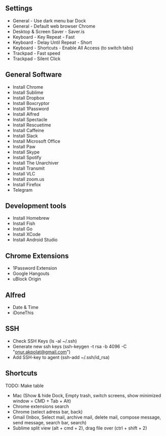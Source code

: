 ## Settings

- General - Use dark menu bar Dock
- General - Default web browser Chrome
- Desktop & Screen Saver - Saver.is
- Keyboard - Key Repeat - Fast
- Keyboard - Delay Until Repeat - Short
- Keyboard - Shortcuts - Enable All Access (to switch tabs)
- Trackpad - Fast speed
- Trackpad - Silent Click

## General Software

- Install Chrome
- Install Sublime
- Install Dropbox
- Install Boxcryptor
- Install 1Password
- Install Alfred
- Install Spectacle
- Install Rescuetime
- Install Caffeine
- Install Slack
- Install Microsoft Office
- Install Paw
- Install Skype
- Install Spotify
- Install The Unarchiver
- Install Transmit
- Install VLC
- Install zoom.us
- Install Firefox
- Telegram

## Development tools

- Install Homebrew
- Install Fish
- Install Go
- Install XCode
- Install Android Studio

## Chrome Extensions

- 1Password Extension
- Google Hangouts
- uBlock Origin

## Alfred

- Date & Time
- iDoneThis

## SSH

- Check SSH Keys (ls -al ~/.ssh)
- Generate new ssh keys (ssh-keygen -t rsa -b 4096 -C "onur.akpolat@gmail.com")
- Add SSH-key to agent (ssh-add ~/.ssh/id_rsa)

## Shortcuts

TODO: Make table

- Mac (Show & hide Dock, Empty trash, switch screens, show minimized window = CMD + Tab + Alt)
- Chrome extensions search
- Chrome (select adress bar, back)
- Gmail (Inbox, Select mail, archive mail, delete mail, compose message, send message, search bar, search)
- Sublime split view (alt + cmd + 2), drag file over (ctrl + shift + 2)
